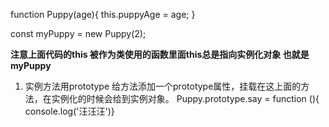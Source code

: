 function Puppy(age){
    this.puppyAge = age;
}

const myPuppy = new Puppy(2);

**注意上面代码的this 被作为类使用的函数里面this总是指向实例化对象 也就是myPuppy**

1. 实例方法用prototype
   给方法添加一个prototype属性，挂载在这上面的方法，在实例化的时候会给到实例对象。
   Puppy.prototype.say = function (){ console.log('汪汪汪')}